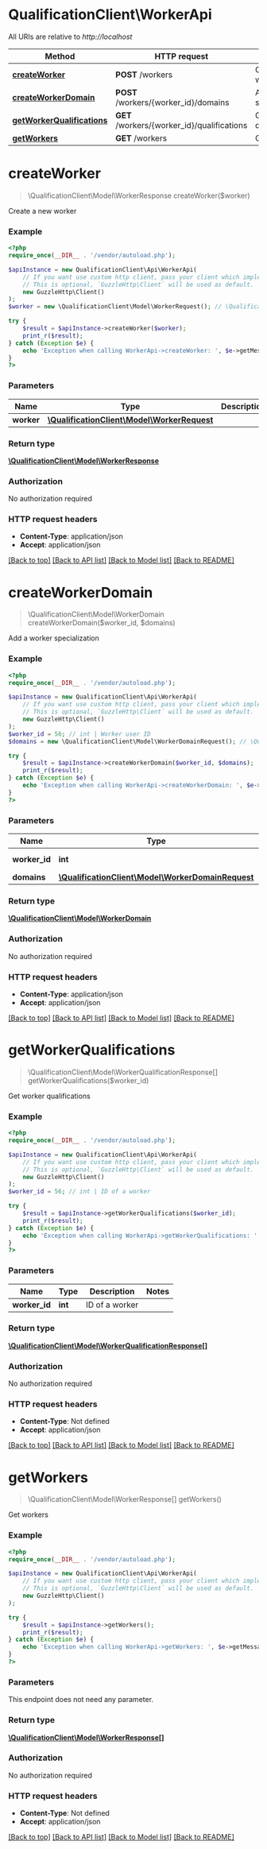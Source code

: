 # QualificationClient\WorkerApi

All URIs are relative to *http://localhost*

Method | HTTP request | Description
------------- | ------------- | -------------
[**createWorker**](WorkerApi.md#createWorker) | **POST** /workers | Create a new worker
[**createWorkerDomain**](WorkerApi.md#createWorkerDomain) | **POST** /workers/{worker_id}/domains | Add a worker specialization
[**getWorkerQualifications**](WorkerApi.md#getWorkerQualifications) | **GET** /workers/{worker_id}/qualifications | Get worker qualifications
[**getWorkers**](WorkerApi.md#getWorkers) | **GET** /workers | Get workers


# **createWorker**
> \QualificationClient\Model\WorkerResponse createWorker($worker)

Create a new worker

### Example
```php
<?php
require_once(__DIR__ . '/vendor/autoload.php');

$apiInstance = new QualificationClient\Api\WorkerApi(
    // If you want use custom http client, pass your client which implements `GuzzleHttp\ClientInterface`.
    // This is optional, `GuzzleHttp\Client` will be used as default.
    new GuzzleHttp\Client()
);
$worker = new \QualificationClient\Model\WorkerRequest(); // \QualificationClient\Model\WorkerRequest | 

try {
    $result = $apiInstance->createWorker($worker);
    print_r($result);
} catch (Exception $e) {
    echo 'Exception when calling WorkerApi->createWorker: ', $e->getMessage(), PHP_EOL;
}
?>
```

### Parameters

Name | Type | Description  | Notes
------------- | ------------- | ------------- | -------------
 **worker** | [**\QualificationClient\Model\WorkerRequest**](../Model/WorkerRequest.md)|  |

### Return type

[**\QualificationClient\Model\WorkerResponse**](../Model/WorkerResponse.md)

### Authorization

No authorization required

### HTTP request headers

 - **Content-Type**: application/json
 - **Accept**: application/json

[[Back to top]](#) [[Back to API list]](../../README.md#documentation-for-api-endpoints) [[Back to Model list]](../../README.md#documentation-for-models) [[Back to README]](../../README.md)

# **createWorkerDomain**
> \QualificationClient\Model\WorkerDomain createWorkerDomain($worker_id, $domains)

Add a worker specialization

### Example
```php
<?php
require_once(__DIR__ . '/vendor/autoload.php');

$apiInstance = new QualificationClient\Api\WorkerApi(
    // If you want use custom http client, pass your client which implements `GuzzleHttp\ClientInterface`.
    // This is optional, `GuzzleHttp\Client` will be used as default.
    new GuzzleHttp\Client()
);
$worker_id = 56; // int | Worker user ID
$domains = new \QualificationClient\Model\WorkerDomainRequest(); // \QualificationClient\Model\WorkerDomainRequest | 

try {
    $result = $apiInstance->createWorkerDomain($worker_id, $domains);
    print_r($result);
} catch (Exception $e) {
    echo 'Exception when calling WorkerApi->createWorkerDomain: ', $e->getMessage(), PHP_EOL;
}
?>
```

### Parameters

Name | Type | Description  | Notes
------------- | ------------- | ------------- | -------------
 **worker_id** | **int**| Worker user ID |
 **domains** | [**\QualificationClient\Model\WorkerDomainRequest**](../Model/WorkerDomainRequest.md)|  |

### Return type

[**\QualificationClient\Model\WorkerDomain**](../Model/WorkerDomain.md)

### Authorization

No authorization required

### HTTP request headers

 - **Content-Type**: application/json
 - **Accept**: application/json

[[Back to top]](#) [[Back to API list]](../../README.md#documentation-for-api-endpoints) [[Back to Model list]](../../README.md#documentation-for-models) [[Back to README]](../../README.md)

# **getWorkerQualifications**
> \QualificationClient\Model\WorkerQualificationResponse[] getWorkerQualifications($worker_id)

Get worker qualifications

### Example
```php
<?php
require_once(__DIR__ . '/vendor/autoload.php');

$apiInstance = new QualificationClient\Api\WorkerApi(
    // If you want use custom http client, pass your client which implements `GuzzleHttp\ClientInterface`.
    // This is optional, `GuzzleHttp\Client` will be used as default.
    new GuzzleHttp\Client()
);
$worker_id = 56; // int | ID of a worker

try {
    $result = $apiInstance->getWorkerQualifications($worker_id);
    print_r($result);
} catch (Exception $e) {
    echo 'Exception when calling WorkerApi->getWorkerQualifications: ', $e->getMessage(), PHP_EOL;
}
?>
```

### Parameters

Name | Type | Description  | Notes
------------- | ------------- | ------------- | -------------
 **worker_id** | **int**| ID of a worker |

### Return type

[**\QualificationClient\Model\WorkerQualificationResponse[]**](../Model/WorkerQualificationResponse.md)

### Authorization

No authorization required

### HTTP request headers

 - **Content-Type**: Not defined
 - **Accept**: application/json

[[Back to top]](#) [[Back to API list]](../../README.md#documentation-for-api-endpoints) [[Back to Model list]](../../README.md#documentation-for-models) [[Back to README]](../../README.md)

# **getWorkers**
> \QualificationClient\Model\WorkerResponse[] getWorkers()

Get workers

### Example
```php
<?php
require_once(__DIR__ . '/vendor/autoload.php');

$apiInstance = new QualificationClient\Api\WorkerApi(
    // If you want use custom http client, pass your client which implements `GuzzleHttp\ClientInterface`.
    // This is optional, `GuzzleHttp\Client` will be used as default.
    new GuzzleHttp\Client()
);

try {
    $result = $apiInstance->getWorkers();
    print_r($result);
} catch (Exception $e) {
    echo 'Exception when calling WorkerApi->getWorkers: ', $e->getMessage(), PHP_EOL;
}
?>
```

### Parameters
This endpoint does not need any parameter.

### Return type

[**\QualificationClient\Model\WorkerResponse[]**](../Model/WorkerResponse.md)

### Authorization

No authorization required

### HTTP request headers

 - **Content-Type**: Not defined
 - **Accept**: application/json

[[Back to top]](#) [[Back to API list]](../../README.md#documentation-for-api-endpoints) [[Back to Model list]](../../README.md#documentation-for-models) [[Back to README]](../../README.md)

